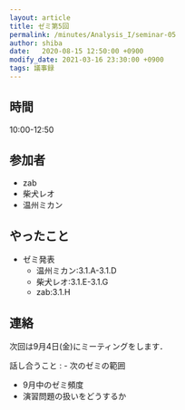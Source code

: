 ```yaml
---
layout: article
title: ゼミ第5回
permalink: /minutes/Analysis_I/seminar-05
author: shiba
date:   2020-08-15 12:50:00 +0900
modify_date: 2021-03-16 23:30:00 +0900
tags: 議事録
---
```


## 時間

10:00-12:50

## 参加者

- zab
- 柴犬レオ
- 温州ミカン

## やったこと

- ゼミ発表
  - 温州ミカン:3.1.A-3.1.D
  - 柴犬レオ:3.1.E-3.1.G
  - zab:3.1.H

## 連絡

次回は9月4日(金)にミーティングをします．

話し合うこと
:   - 次のゼミの範囲
- 9月中のゼミ頻度
- 演習問題の扱いをどうするか
